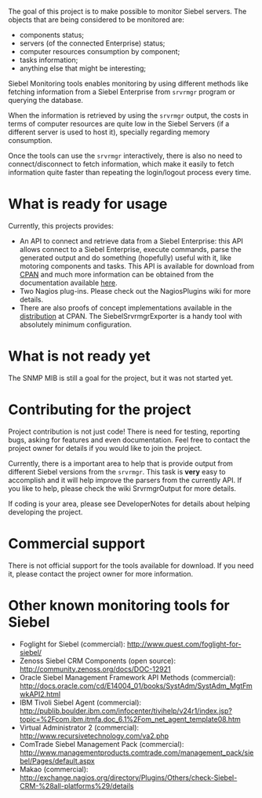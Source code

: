 The goal of this project is to make possible to monitor Siebel servers. The objects that are being considered to be monitored are:

  * components status;
  * servers (of the connected Enterprise) status;
  * computer resources consumption by component;
  * tasks information;
  * anything else that might be interesting;

Siebel Monitoring tools enables monitoring by using different methods like fetching information from a Siebel Enterprise from `srvrmgr` program or querying the database.

When the information is retrieved by using the `srvrmgr` output, the costs in terms of computer resources are quite low in the Siebel Servers (if a different server is used to host it), specially regarding memory consumption.

Once the tools can use the `srvrmgr` interactively, there is also no need to connect/disconnect to fetch information, which make it easily to fetch information quite faster than repeating the login/logout process every time.

# What is ready for usage #

Currently, this projects provides:

  * An API to connect and retrieve data from a Siebel Enterprise: this API allows connect to a Siebel Enterprise, execute commands, parse the generated output and do something (hopefully) useful with it, like motoring components and tasks. This API is available for download from [CPAN](http://www.cpan.org/) and much more information can be obtained from the documentation available [here](http://search.cpan.org/perldoc?Siebel::Srvrmgr).
  * Two Nagios plug-ins. Please check out the NagiosPlugins wiki for more details.
  * There are also proofs of concept implementations available in the [distribution](http://search.cpan.org/perldoc?Siebel::Srvrmgr) at CPAN. The SiebelSrvrmgrExporter is a handy tool with absolutely minimum configuration.

# What is not ready yet #

The SNMP MIB is still a goal for the project, but it was not started yet.

# Contributing for the project #

Project contribution is not just code! There is need for testing, reporting bugs, asking for features and even documentation. Feel free to contact the project owner for details if you would like to join the project.

Currently, there is a important area to help that is provide output from different Siebel versions from the `srvrmgr`. This task is **very** easy to accomplish and it will help improve the parsers from the currently API. If you like to help, please check the wiki SrvrmgrOutput for more details.

If coding is your area, please see DeveloperNotes for details about helping developing the project.

# Commercial support #

There is not official support for the tools available for download. If you need it, please contact the project owner for more information.

# Other known monitoring tools for Siebel #

  * Foglight for Siebel (commercial): http://www.quest.com/foglight-for-siebel/
  * Zenoss Siebel CRM Components (open source): http://community.zenoss.org/docs/DOC-12921
  * Oracle Siebel Management Framework API Methods (commercial): http://docs.oracle.com/cd/E14004_01/books/SystAdm/SystAdm_MgtFmwkAPI2.html
  * IBM Tivoli Siebel Agent (commercial): http://publib.boulder.ibm.com/infocenter/tivihelp/v24r1/index.jsp?topic=%2Fcom.ibm.itmfa.doc_6.1%2Fom_net_agent_template08.htm
  * Virtual Administrator 2 (commercial): http://www.recursivetechnology.com/va2.php
  * ComTrade Siebel Management Pack (commercial): http://www.managementproducts.comtrade.com/management_pack/siebel/Pages/default.aspx
  * Makao (commercial): http://exchange.nagios.org/directory/Plugins/Others/check-Siebel-CRM-%28all-platforms%29/details

